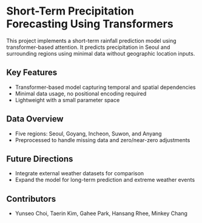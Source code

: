 # Short-Term Precipitation Forecasting Using Transformers

This project implements a short-term rainfall prediction model using transformer-based attention. It predicts precipitation in Seoul and surrounding regions using minimal data without geographic location inputs.

## Key Features
- Transformer-based model capturing temporal and spatial dependencies
- Minimal data usage, no positional encoding required
- Lightweight with a small parameter space

## Data Overview
- Five regions: Seoul, Goyang, Incheon, Suwon, and Anyang
- Preprocessed to handle missing data and zero/near-zero adjustments

## Future Directions
- Integrate external weather datasets for comparison
- Expand the model for long-term prediction and extreme weather events

## Contributors
- Yunseo Choi, Taerin Kim, Gahee Park, Hansang Rhee, Minkey Chang
